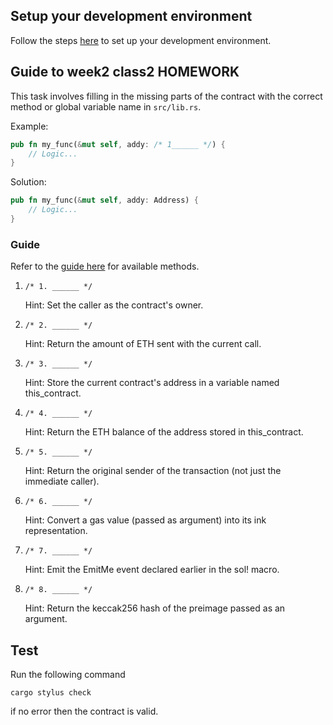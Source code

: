 
## Setup your development environment 

Follow the steps [here](https://docs.arbitrum.io/stylus/quickstart#setting-up-your-development-environment) to set up your development environment.


## Guide to week2 class2 HOMEWORK 

This task involves filling in the missing parts of the contract with the correct method or global variable name in `src/lib.rs`.

Example:
```rust
pub fn my_func(&mut self, addy: /* 1______ */) {
    // Logic...
}
```

Solution:
```rust
pub fn my_func(&mut self, addy: Address) {
    // Logic...
}
```

### Guide
Refer to the [guide here](https://fixed-order-988.notion.site/Global-vars-in-Stylus-21fd8a696c26806dad46d9a7c3be1012) for available methods.


1.  `/* 1. ______ */`

    Hint: Set the caller as the contract's owner.

2.  `/* 2. ______ */`

    Hint: Return the amount of ETH sent with the current call.

3.  `/* 3. ______ */`

    Hint: Store the current contract's address in a variable named this_contract.

4.  `/* 4. ______ */`

    Hint: Return the ETH balance of the address stored in this_contract.

5.  `/* 5. ______ */`

    Hint: Return the original sender of the transaction (not just the immediate caller).

6.  `/* 6. ______ */`

    Hint: Convert a gas value (passed as argument) into its ink representation.

7.  `/* 7. ______ */`

    Hint: Emit the EmitMe event declared earlier in the sol! macro.

8.  `/* 8. ______ */`

    Hint: Return the keccak256 hash of the preimage passed as an argument.



## Test
Run the following command
```
cargo stylus check
```

if no error then the contract is valid.